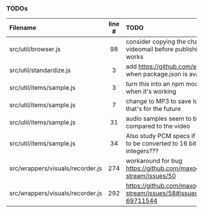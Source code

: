### TODOs
| Filename | line # | TODO
|:------|:------:|:------
| src/util/browser.js | 98 | consider copying the changes to videomail before publishing to see if it works
| src/util/standardize.js | 3 | add https://github.com/eligrey/classList.js when package.json is avail
| src/util/items/sample.js | 3 | turn this into an npm module, but only when it's working
| src/util/items/sample.js | 7 | change to MP3 to save lots of bytes but that's for the future
| src/util/items/sample.js | 31 | audio samples seem to be a bit too fast compared to the video
| src/util/items/sample.js | 34 | Also study PCM specs if these really have to be converted to 16 bit signed integers???
| src/wrappers/visuals/recorder.js | 274 | workaround for bug https://github.com/maxogden/websocket-stream/issues/50
| src/wrappers/visuals/recorder.js | 292 | https://github.com/maxogden/websocket-stream/issues/58#issuecomment-69711544